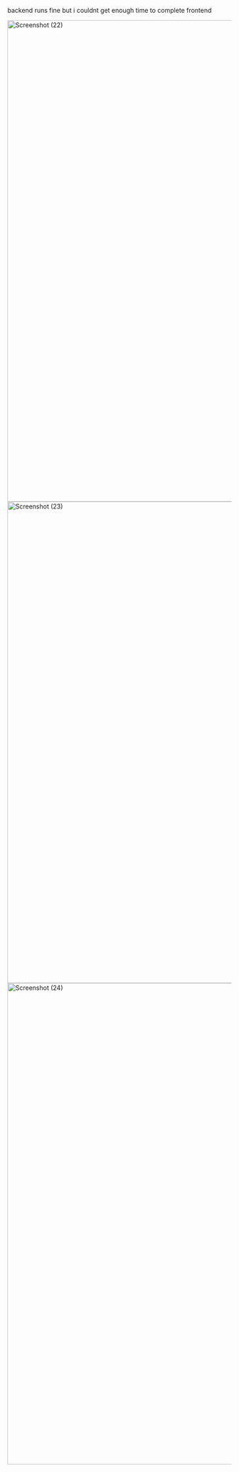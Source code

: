 backend runs fine but i couldnt get enough time to complete frontend

<img width="1920" height="1080" alt="Screenshot (22)" src="https://github.com/user-attachments/assets/b230235f-a63a-43ac-8701-cd9fec0c6371" />


<img width="1920" height="1080" alt="Screenshot (23)" src="https://github.com/user-attachments/assets/ffee1003-5db0-4f79-82bf-465d299fc503" />



<img width="1920" height="1080" alt="Screenshot (24)" src="https://github.com/user-attachments/assets/fb7f98d4-cdcd-4781-9627-f14bce995599" />
